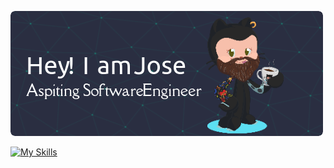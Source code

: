 ![Header](./github-header-image.png)

[![My Skills](https://skillicons.dev/icons?i=c,bash,py,html,css)](https://skillicons.dev)
